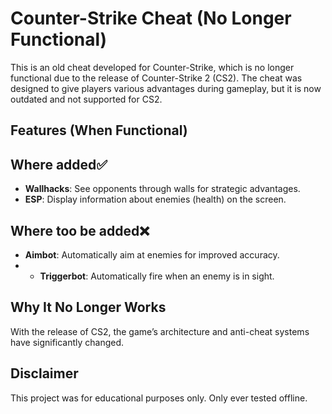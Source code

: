 # Counter-Strike Cheat (No Longer Functional)

This is an old cheat developed for Counter-Strike, which is no longer functional due to the release of Counter-Strike 2 (CS2). The cheat was designed to give players various advantages during gameplay, but it is now outdated and not supported for CS2.

## Features (When Functional)

## Where added✅
- **Wallhacks**: See opponents through walls for strategic advantages.
- **ESP**: Display information about enemies (health) on the screen.

## Where too be added❌
- **Aimbot**: Automatically aim at enemies for improved accuracy.
- - **Triggerbot**: Automatically fire when an enemy is in sight.

## Why It No Longer Works
With the release of CS2, the game’s architecture and anti-cheat systems have significantly changed.
## Disclaimer
This project was for educational purposes only. Only ever tested offline.
